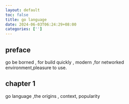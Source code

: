 ```yaml
---
layout: default
toc: false
title: go language 
date: 2024-06-03T06:24:29+08:00
categories: ['']
---
```


## preface

go be borned , for build quickly , modern ,for  networked environment,pleasure to use.


## chapter 1

go language ,the origins , context, popularity

